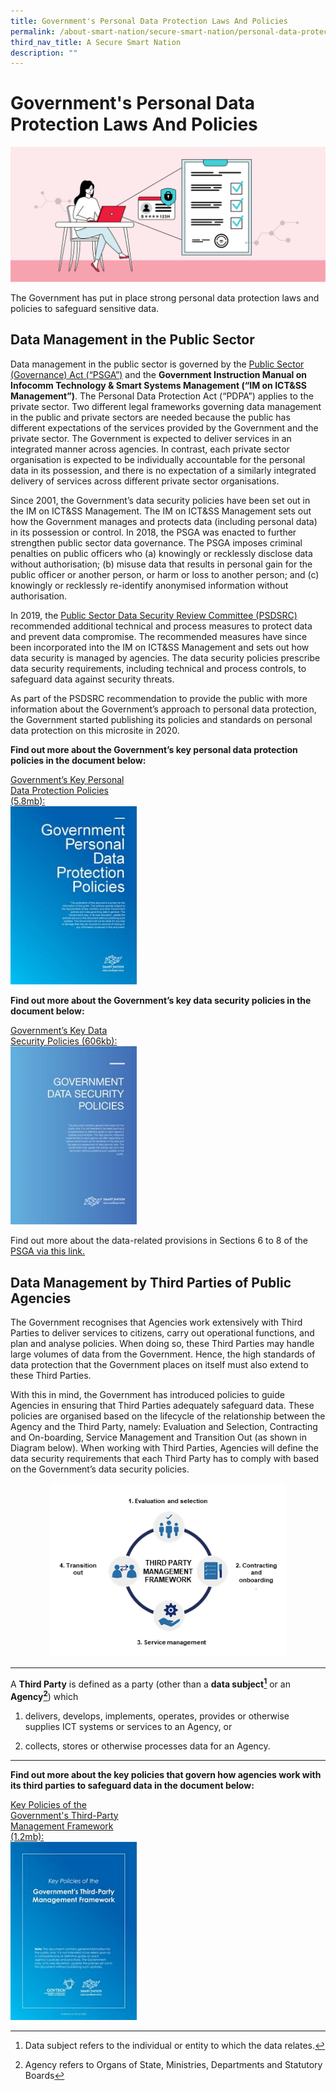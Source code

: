 ```yaml
---
title: Government's Personal Data Protection Laws And Policies
permalink: /about-smart-nation/secure-smart-nation/personal-data-protection-laws-and-policies
third_nav_title: A Secure Smart Nation
description: ""
---
```



# Government's Personal Data Protection Laws And Policies
![Personal Data Protection Laws and Policies](/images/abt-smart-nation/govt-personal-data-protection.png)

The Government has put in place strong personal data protection laws and policies to safeguard sensitive data.

## Data Management in the Public Sector

Data management in the public sector is governed by the  <a href="https://sso.agc.gov.sg/Act/PSGA2018" target="_blank">Public Sector (Governance) Act (“PSGA”)</a> and the  **Government Instruction Manual on Infocomm Technology & Smart Systems Management (“IM on ICT&SS Management”)**. The Personal Data Protection Act (“PDPA”) applies to the private sector. Two different legal frameworks governing data management in the public and private sectors are needed because the public has different expectations of the services provided by the Government and the private sector. The Government is expected to deliver services in an integrated manner across agencies. In contrast, each private sector organisation is expected to be individually accountable for the personal data in its possession, and there is no expectation of a similarly integrated delivery of services across different private sector organisations.

Since 2001, the Government’s data security policies have been set out in the IM on ICT&SS Management. The IM on ICT&SS Management sets out how the Government manages and protects data (including personal data) in its possession or control. In 2018, the PSGA was enacted to further strengthen public sector data governance. The PSGA imposes criminal penalties on public officers who (a) knowingly or recklessly disclose data without authorisation; (b) misuse data that results in personal gain for the public officer or another person, or harm or loss to another person; and (c) knowingly or recklessly re-identify anonymised information without authorisation.

In 2019, the  [Public Sector Data Security Review Committee (PSDSRC)](about-smart-nation/secure-smart-nation/pdp-initiatives) recommended additional technical and process measures to protect data and prevent data compromise. The recommended measures have since been incorporated into the IM on ICT&SS Management and sets out how data security is managed by agencies. The data security policies prescribe data security requirements, including technical and process controls, to safeguard data against security threats.

As part of the PSDSRC recommendation to provide the public with more information about the Government’s approach to personal data protection, the Government started publishing its policies and standards on personal data protection on this microsite in 2020.

**Find out more about the Government’s key personal data protection policies in the document below:**

<div style="width:40%"> 
 <a href="/files/publications/government-personal-data-protection-policies-jul21.pdf" target="_blank"> Government’s Key Personal Data Protection Policies (5.8mb):<img src="/images/abt-smart-nation/government-personal-data-protection-policies-apr2020.jpeg"></a>
</div>

**Find out more about the Government’s key data security policies in the document below:**

<div style="width:40%"> 
 <a href="/files/publications/government-data-security-policies.pdf" target="_blank"> Government’s Key Data Security Policies (606kb):<img src="/images/abt-smart-nation/government-data-security-policies.jpeg"></a>
</div>

Find out more about the data-related provisions in Sections 6 to 8 of the <a href="https://sso.agc.gov.sg/Act/PSGA2018" target="_blank">PSGA via this link.</a>
 
## Data Management by Third Parties of Public Agencies

The Government recognises that Agencies work extensively with Third Parties to deliver services to citizens, carry out operational functions, and plan and analyse policies. When doing so, these Third Parties may handle large volumes of data from the Government. Hence, the high standards of data protection that the Government places on itself must also extend to these Third Parties.

With this in mind, the Government has introduced policies to guide Agencies in ensuring that Third Parties adequately safeguard data. These policies are organised based on the lifecycle of the relationship between the Agency and the Third Party, namely: Evaluation and Selection, Contracting and On-boarding, Service Management and Transition Out (as shown in Diagram below). When working with Third Parties, Agencies will define the data security requirements that each Third Party has to comply with based on the Government’s data security policies.

<div style="width:100%;display:flex;justify-content:center;"><div style="width:75%;height:75%;"><img src="/images/abt-smart-nation/pdp-third-party-framework.png"></div></div>


<hr>

A **Third Party** is defined as a party (other than a **data subject[^1]** or an **Agency[^2]**) which

1. delivers, develops, implements, operates, provides or otherwise supplies ICT systems or services to an Agency, or

2. collects, stores or otherwise processes data for an Agency.

[^1]: Data subject refers to the individual or entity to which the data relates.

[^2]: Agency refers to Organs of State, Ministries, Departments and Statutory Boards
<hr>

**Find out more about the key policies that govern how agencies work with its third parties to safeguard data in the document below:**

<div style="width:40%"> 
 <a href="/files/publications/key-policies-third-party-framework.pdf" target="_blank"> Key Policies of the Government's Third-Party Management Framework (1.2mb):<img src="/images/abt-smart-nation/key-policies-third-party-framework.jpeg"></a>
</div>